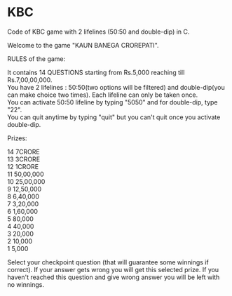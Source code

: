 # KBC
Code of KBC game  with 2 lifelines (50:50 and double-dip) in C.

Welcome to the game "KAUN BANEGA CROREPATI".

RULES of the game:

It contains 14 QUESTIONS starting from Rs.5,000 reaching till Rs.7,00,00,000. </br>
You have 2 lifelines : 50:50(two options will be filtered) and double-dip(you can make choice two times). Each lifeline can only be taken once.</br>
You can activate 50:50 lifeline by typing "5050" and for double-dip, type "22".</br>
You can quit anytime by typing "quit" but you can't quit once you activate double-dip.</br>

Prizes:

14    7CRORE</br>
13    3CRORE</br>
12    1CRORE</br>
11    50,00,000</br>
10    25,00,000</br>
9     12,50,000</br>
8     6,40,000</br>
7     3,20,000</br>
6     1,60,000</br>
5     80,000</br>
4     40,000</br>
3     20,000</br>
2     10,000</br>
1     5,000</br>

Select your checkpoint question (that will guarantee some winnings if correct). If your answer gets wrong you will get this selected prize. If you haven't reached this question and give wrong answer you will be left with no winnings.
